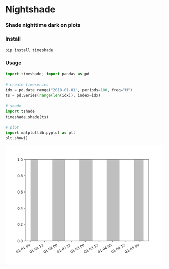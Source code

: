 # Nightshade

### Shade nighttime dark on plots

### Install

`pip install timeshade`

### Usage

```python
import timeshade; import pandas as pd

# create timeseries
idx = pd.date_range("2018-01-01", periods=100, freq="H")
ts = pd.Series(range(len(idx)), index=idx)

# shade
import tshade
timeshade.shade(ts)

# plot
import matplotlib.pyplot as plt
plt.show()
```

![timeshade](timeshade.png)
